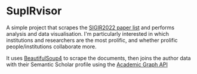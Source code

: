 # SupIRvisor
A simple project that scrapes the [SIGIR2022 paper list](https://sigir.org/sigir2022/program/accepted/) and performs analysis and data visualisation. I'm particularly interested in which institutions and researchers are the most prolific, and whether prolific people/institutions collaborate more.

It uses [BeautifulSoup4](https://beautiful-soup-4.readthedocs.io/en/latest/) to scrape the documents, 
then joins the author data with their Semantic Scholar profile using the [Academic Graph API](https://api.semanticscholar.org/api-docs/graph)

